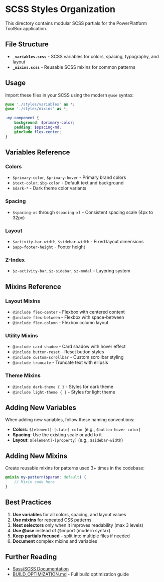 # SCSS Styles Organization

This directory contains modular SCSS partials for the PowerPlatform ToolBox application.

## File Structure

- **`_variables.scss`** - SCSS variables for colors, spacing, typography, and layout
- **`_mixins.scss`** - Reusable SCSS mixins for common patterns

## Usage

Import these files in your SCSS using the modern `@use` syntax:

```scss
@use './styles/variables' as *;
@use './styles/mixins' as *;

.my-component {
    background: $primary-color;
    padding: $spacing-md;
    @include flex-center;
}
```

## Variables Reference

### Colors
- `$primary-color`, `$primary-hover` - Primary brand colors
- `$text-color`, `$bg-color` - Default text and background
- `$dark-*` - Dark theme color variants

### Spacing
- `$spacing-xs` through `$spacing-xl` - Consistent spacing scale (4px to 32px)

### Layout
- `$activity-bar-width`, `$sidebar-width` - Fixed layout dimensions
- `$app-footer-height` - Footer height

### Z-Index
- `$z-activity-bar`, `$z-sidebar`, `$z-modal` - Layering system

## Mixins Reference

### Layout Mixins
- `@include flex-center` - Flexbox with centered content
- `@include flex-between` - Flexbox with space-between
- `@include flex-column` - Flexbox column layout

### Utility Mixins
- `@include card-shadow` - Card shadow with hover effect
- `@include button-reset` - Reset button styles
- `@include custom-scrollbar` - Custom scrollbar styling
- `@include truncate` - Truncate text with ellipsis

### Theme Mixins
- `@include dark-theme { }` - Styles for dark theme
- `@include light-theme { }` - Styles for light theme

## Adding New Variables

When adding new variables, follow these naming conventions:

- **Colors**: `$[element]-[state]-color` (e.g., `$button-hover-color`)
- **Spacing**: Use the existing scale or add to it
- **Layout**: `$[element]-[property]` (e.g., `$sidebar-width`)

## Adding New Mixins

Create reusable mixins for patterns used 3+ times in the codebase:

```scss
@mixin my-pattern($param: default) {
    // Mixin code here
}
```

## Best Practices

1. **Use variables** for all colors, spacing, and layout values
2. **Use mixins** for repeated CSS patterns
3. **Nest selectors** only when it improves readability (max 3 levels)
4. **Use @use** instead of @import (modern syntax)
5. **Keep partials focused** - split into multiple files if needed
6. **Document** complex mixins and variables

## Further Reading

- [Sass/SCSS Documentation](https://sass-lang.com/documentation)
- [BUILD_OPTIMIZATION.md](../../../docs/BUILD_OPTIMIZATION.md) - Full build optimization guide

